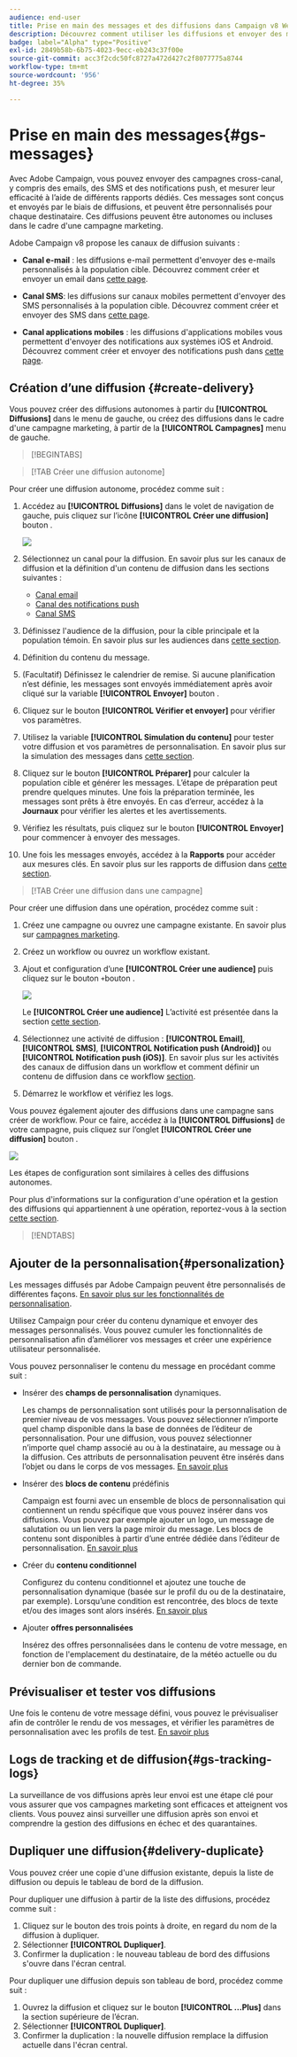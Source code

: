 ```yaml
---
audience: end-user
title: Prise en main des messages et des diffusions dans Campaign v8 Web
description: Découvrez comment utiliser les diffusions et envoyer des messages à l’aide de Campaign Web.
badge: label="Alpha" type="Positive"
exl-id: 2849b58b-6b75-4023-9ecc-eb243c37f00e
source-git-commit: acc3f2cdc50fc8727a472d427c2f8077775a8744
workflow-type: tm+mt
source-wordcount: '956'
ht-degree: 35%

---
```


# Prise en main des messages{#gs-messages}


Avec Adobe Campaign, vous pouvez envoyer des campagnes cross-canal, y compris des emails, des SMS et des notifications push, et mesurer leur efficacité à l’aide de différents rapports dédiés. Ces messages sont conçus et envoyés par le biais de diffusions, et peuvent être personnalisés pour chaque destinataire. Ces diffusions peuvent être autonomes ou incluses dans le cadre d&#39;une campagne marketing.

Adobe Campaign v8 propose les canaux de diffusion suivants :

* **Canal e-mail** : les diffusions e-mail permettent d&#39;envoyer des e-mails personnalisés à la population cible. Découvrez comment créer et envoyer un email dans [cette page](../email/create-email.md).

* **Canal SMS**: les diffusions sur canaux mobiles permettent d&#39;envoyer des SMS personnalisés à la population cible.  Découvrez comment créer et envoyer des SMS dans [cette page](../sms/create-sms.md).

* **Canal applications mobiles** : les diffusions d&#39;applications mobiles vous permettent d&#39;envoyer des notifications aux systèmes iOS et Android.  Découvrez comment créer et envoyer des notifications push dans [cette page](../push/gs-push.md).

## Création dʼune diffusion {#create-delivery}

Vous pouvez créer des diffusions autonomes à partir du **[!UICONTROL Diffusions]** dans le menu de gauche, ou créez des diffusions dans le cadre d&#39;une campagne marketing, à partir de la **[!UICONTROL Campagnes]** menu de gauche.

>[!BEGINTABS]

>[!TAB Créer une diffusion autonome]

Pour créer une diffusion autonome, procédez comme suit :

1. Accédez au **[!UICONTROL Diffusions]** dans le volet de navigation de gauche, puis cliquez sur l’icône **[!UICONTROL Créer une diffusion]** bouton .

   ![](assets/create-a-delivery.png)

1. Sélectionnez un canal pour la diffusion. En savoir plus sur les canaux de diffusion et la définition d&#39;un contenu de diffusion dans les sections suivantes :

   * [Canal email](../email/create-email.md)
   * [Canal des notifications push](../push/gs-push.md)
   * [Canal SMS](../sms/create-sms.md)

1. Définissez l&#39;audience de la diffusion, pour la cible principale et la population témoin. En savoir plus sur les audiences dans [cette section](../audience/about-audiences.md).
1. Définition du contenu du message.
1. (Facultatif) Définissez le calendrier de remise. Si aucune planification n’est définie, les messages sont envoyés immédiatement après avoir cliqué sur la variable **[!UICONTROL Envoyer]** bouton .
1. Cliquez sur le bouton  **[!UICONTROL Vérifier et envoyer]** pour vérifier vos paramètres.
1. Utilisez la variable  **[!UICONTROL Simulation du contenu]** pour tester votre diffusion et vos paramètres de personnalisation. En savoir plus sur la simulation des messages dans [cette section](../preview-test/preview-test.md).
1. Cliquez sur le bouton  **[!UICONTROL Préparer]** pour calculer la population cible et générer les messages. L’étape de préparation peut prendre quelques minutes. Une fois la préparation terminée, les messages sont prêts à être envoyés. En cas d’erreur, accédez à la **Journaux** pour vérifier les alertes et les avertissements.
1. Vérifiez les résultats, puis cliquez sur le bouton  **[!UICONTROL Envoyer]** pour commencer à envoyer des messages.
1. Une fois les messages envoyés, accédez à la **Rapports** pour accéder aux mesures clés. En savoir plus sur les rapports de diffusion dans [cette section](../reporting/delivery-reports.md).

>[!TAB Créer une diffusion dans une campagne]

Pour créer une diffusion dans une opération, procédez comme suit :

1. Créez une campagne ou ouvrez une campagne existante. En savoir plus sur [campagnes marketing](../campaigns/gs-campaigns.md).
1. Créez un workflow ou ouvrez un workflow existant.
1. Ajout et configuration d’une **[!UICONTROL Créer une audience]** puis cliquez sur le bouton `+`bouton .

   ![](assets/add-delivery-in-wf.png)

   Le **[!UICONTROL Créer une audience]** L’activité est présentée dans la section [cette section](../workflows/workflow-activities.md#targeting).

1. Sélectionnez une activité de diffusion : **[!UICONTROL Email]**, **[!UICONTROL SMS]**, **[!UICONTROL Notification push (Android)]** ou **[!UICONTROL Notification push (iOS)]**. En savoir plus sur les activités des canaux de diffusion dans un workflow et comment définir un contenu de diffusion dans ce workflow [section](../workflows/workflow-activities.md#channel).
1. Démarrez le workflow et vérifiez les logs.

Vous pouvez également ajouter des diffusions dans une campagne sans créer de workflow. Pour ce faire, accédez à la **[!UICONTROL Diffusions]** de votre campagne, puis cliquez sur l’onglet **[!UICONTROL Créer une diffusion]** bouton .

![](assets/new-campaign-delivery.png)

Les étapes de configuration sont similaires à celles des diffusions autonomes.

Pour plus d&#39;informations sur la configuration d&#39;une opération et la gestion des diffusions qui appartiennent à une opération, reportez-vous à la section [cette section](../campaigns/gs-campaigns.md).

>[!ENDTABS]


## Ajouter de la personnalisation{#personalization}

Les messages diffusés par Adobe Campaign peuvent être personnalisés de différentes façons. [En savoir plus sur les fonctionnalités de personnalisation](../personalization/personalize.md).

Utilisez Campaign pour créer du contenu dynamique et envoyer des messages personnalisés. Vous pouvez cumuler les fonctionnalités de personnalisation afin d’améliorer vos messages et créer une expérience utilisateur personnalisée.

Vous pouvez personnaliser le contenu du message en procédant comme suit :

* Insérer des **champs de personnalisation** dynamiques.

   Les champs de personnalisation sont utilisés pour la personnalisation de premier niveau de vos messages. Vous pouvez sélectionner n’importe quel champ disponible dans la base de données de l’éditeur de personnalisation. Pour une diffusion, vous pouvez sélectionner n’importe quel champ associé au ou à la destinataire, au message ou à la diffusion. Ces attributs de personnalisation peuvent être insérés dans l’objet ou dans le corps de vos messages. [En savoir plus](../personalization/personalize.md)

* Insérer des **blocs de contenu** prédéfinis

   Campaign est fourni avec un ensemble de blocs de personnalisation qui contiennent un rendu spécifique que vous pouvez insérer dans vos diffusions. Vous pouvez par exemple ajouter un logo, un message de salutation ou un lien vers la page miroir du message. Les blocs de contenu sont disponibles à partir d’une entrée dédiée dans l’éditeur de personnalisation. [En savoir plus](../personalization/personalize.md#ootb-content-blocks)

* Créer du **contenu conditionnel**

   Configurez du contenu conditionnel et ajoutez une touche de personnalisation dynamique (basée sur le profil du ou de la destinataire, par exemple). Lorsqu’une condition est rencontrée, des blocs de texte et/ou des images sont alors insérés. [En savoir plus](../personalization/conditions.md)

* Ajouter **offres personnalisées**

   Insérez des offres personnalisées dans le contenu de votre message, en fonction de l&#39;emplacement du destinataire, de la météo actuelle ou du dernier bon de commande.


## Prévisualiser et tester vos diffusions

Une fois le contenu de votre message défini, vous pouvez le prévisualiser afin de contrôler le rendu de vos messages, et vérifier les paramètres de personnalisation avec les profils de test. [En savoir plus](../preview-test/preview-test.md)


## Logs de tracking et de diffusion{#gs-tracking-logs}

La surveillance de vos diffusions après leur envoi est une étape clé pour vous assurer que vos campagnes marketing sont efficaces et atteignent vos clients. Vous pouvez ainsi surveiller une diffusion après son envoi et comprendre la gestion des diffusions en échec et des quarantaines.

## Dupliquer une diffusion{#delivery-duplicate}

Vous pouvez créer une copie d&#39;une diffusion existante, depuis la liste de diffusion ou depuis le tableau de bord de la diffusion.

Pour dupliquer une diffusion à partir de la liste des diffusions, procédez comme suit :

1. Cliquez sur le bouton des trois points à droite, en regard du nom de la diffusion à dupliquer.
1. Sélectionner  **[!UICONTROL Dupliquer]**.
1. Confirmer la duplication : le nouveau tableau de bord des diffusions s&#39;ouvre dans l&#39;écran central.


Pour dupliquer une diffusion depuis son tableau de bord, procédez comme suit :

1. Ouvrez la diffusion et cliquez sur le bouton  **[!UICONTROL ...Plus]** dans la section supérieure de l’écran.
1. Sélectionner  **[!UICONTROL Dupliquer]**.
1. Confirmer la duplication : la nouvelle diffusion remplace la diffusion actuelle dans l&#39;écran central.

